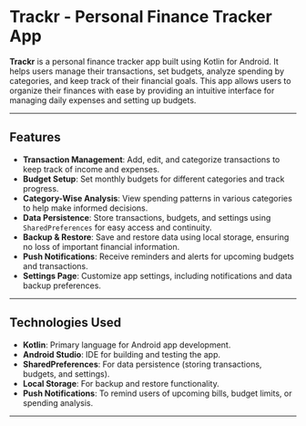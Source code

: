 # Trackr - Personal Finance Tracker App

**Trackr** is a personal finance tracker app built using Kotlin for Android. It helps users manage their transactions, set budgets, analyze spending by categories, and keep track of their financial goals. This app allows users to organize their finances with ease by providing an intuitive interface for managing daily expenses and setting up budgets.

---

## Features

- **Transaction Management**: Add, edit, and categorize transactions to keep track of income and expenses.
- **Budget Setup**: Set monthly budgets for different categories and track progress.
- **Category-Wise Analysis**: View spending patterns in various categories to help make informed decisions.
- **Data Persistence**: Store transactions, budgets, and settings using `SharedPreferences` for easy access and continuity.
- **Backup & Restore**: Save and restore data using local storage, ensuring no loss of important financial information.
- **Push Notifications**: Receive reminders and alerts for upcoming budgets and transactions.
- **Settings Page**: Customize app settings, including notifications and data backup preferences.

---

## Technologies Used

- **Kotlin**: Primary language for Android app development.
- **Android Studio**: IDE for building and testing the app.
- **SharedPreferences**: For data persistence (storing transactions, budgets, and settings).
- **Local Storage**: For backup and restore functionality.
- **Push Notifications**: To remind users of upcoming bills, budget limits, or spending analysis.

---

